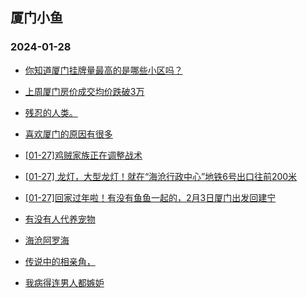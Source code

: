 ## 厦门小鱼 
### 2024-01-28

+ [你知道厦门挂牌量最高的是哪些小区吗？](http://bbs.xmfish.com/read-htm-tid-18141004.html)

+ [上周厦门房价成交均价跌破3万](http://bbs.xmfish.com/read-htm-tid-18141109.html)

+ [残忍的人类。](http://bbs.xmfish.com/read-htm-tid-18141149.html)

+ [喜欢厦门的原因有很多](http://bbs.xmfish.com/read-htm-tid-18141034.html)

+ [[01-27]鸡贼家族正在调整战术](http://bbs.xmfish.com/read-htm-tid-18141128.html)

+ [[01-27] 龙灯，大型龙灯！就在“海沧行政中心”地铁6号出口往前200米](http://bbs.xmfish.com/read-htm-tid-18141103.html)

+ [[01-27]回家过年啦！有没有鱼鱼一起的，2月3日厦门出发回建宁](http://bbs.xmfish.com/read-htm-tid-18141088.html)

+ [有没有人代养宠物](http://bbs.xmfish.com/read-htm-tid-18141176.html)

+ [海沧阿罗海](http://bbs.xmfish.com/read-htm-tid-18141236.html)

+ [传说中的相亲角，](http://bbs.xmfish.com/read-htm-tid-18141251.html)

+ [我病得连男人都嫉妒](http://bbs.xmfish.com/read-htm-tid-18141241.html)

